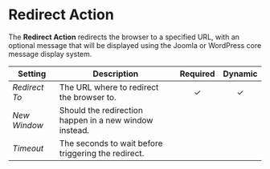 # Redirect Action

<div class="tm-resource-icon">
    <!--@include: ./assets/action-redirect.svg-->
</div>

The **Redirect Action** redirects the browser to a specified URL, with an optional message that will be displayed using the Joomla or WordPress core message display system.

| Setting       | Description                                            | Required | Dynamic  |
| ------------- | ------------------------------------------------------ | :------: | :------: |
| _Redirect To_ | The URL where to redirect the browser to.              | &#x2713; | &#x2713; |
| _New Window_  | Should the redirection happen in a new window instead. |
| _Timeout_     | The seconds to wait before triggering the redirect.    |

<!--@include: ./_partials/common-action-settings.md-->
